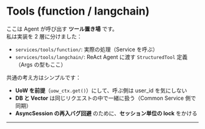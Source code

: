 # Tools (function / langchain)

ここは Agent が呼び出す **ツール置き場** です。  
私は実装を 2 層に分けました：

- `services/tools/function/`: 実際の処理（Service を呼ぶ）  
- `services/tools/langchain/`: ReAct Agent に渡す `StructuredTool` 定義（Args の型もここ）

共通の考え方はシンプルです：
- **UoW を前提**（`uow_ctx.get()`）にして、呼ぶ側は user_id を気にしない  
- **DB と Vector** は同じリクエストの中で一緒に扱う（Common Service 側で同期）  
- **AsyncSession の再入バグ回避** のために、**セッション単位の lock** をかける

---